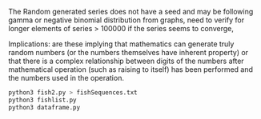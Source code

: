 The Random generated series does not have a seed and may be following gamma or negative binomial distribution from graphs, need to verify for longer elements of series > 100000 if the series seems to converge,

Implications: are these implying that mathematics can generate truly random numbers (or the numbers themselves have inherent property) or that there is a complex relationship between digits of the numbers after mathematical operation (such as raising to itself) has been performed and the numbers used in the operation.

```bash
python3 fish2.py > fishSequences.txt
python3 fishlist.py
python3 dataframe.py
```
